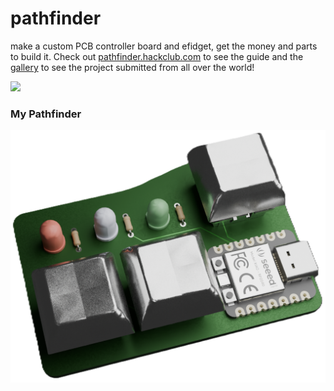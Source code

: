 # pathfinder
make a custom PCB controller board and efidget, get the money and parts to build it. Check out [pathfinder.hackclub.com](pathfinder.hackclub.com) to see the guide and the [gallery](pathfinder.hackclub.com/gallery) to see the project submitted from all over the world!

<img src="https://hc-cdn.hel1.your-objectstorage.com/s/v3/5716c5d36e1c364bc515cc797c4de0e6414ceb49_image.png" style="width:700px">

### My Pathfinder
<img src="public/render.png" style="width:700px">
